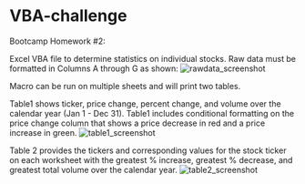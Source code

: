 # VBA-challenge
Bootcamp Homework #2:<p>
Excel VBA file to determine statistics on individual stocks.
Raw data must be formatted in Columns A through G as shown:
![rawdata_screenshot](https://user-images.githubusercontent.com/60408214/74595060-298a1900-500b-11ea-857e-a1918f5db662.JPG)  
  
Macro can be run on multiple sheets and will print two tables. 

Table1 shows ticker, price change, percent change, and volume over the calendar year (Jan 1 - Dec 31). 
Table1 includes conditional formatting on the price change column that shows a price decrease in red and a price increase in green.
![table1_screenshot](https://user-images.githubusercontent.com/60408214/74595074-6b1ac400-500b-11ea-9455-a026326786e8.JPG)

Table 2 provides the tickers and corresponding values for the stock ticker on each worksheet with the greatest % increase, greatest % decrease, and greatest total volume over the calendar year.
![table2_screenshot](https://user-images.githubusercontent.com/60408214/74595076-6ce48780-500b-11ea-9d87-2d4f223b7ce9.JPG)
